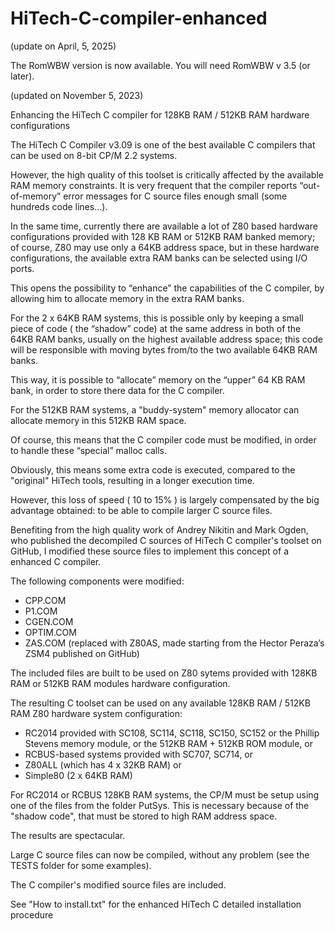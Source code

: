 # HiTech-C-compiler-enhanced

(update on April, 5, 2025)

The RomWBW version is now available. You will need RomWBW v 3.5 (or later).

(updated on November 5, 2023)

Enhancing the HiTech C compiler for 128KB RAM / 512KB RAM hardware configurations

The HiTech C Compiler v3.09 is one of the best available C compilers that can be used on 8-bit CP/M 2.2 systems.

However, the high quality of this toolset is critically affected by the available RAM memory constraints. It is very frequent that the compiler reports “out-of-memory” error messages for C source files enough small (some hundreds code lines…).

In the same time, currently there are available a lot of Z80 based hardware configurations provided with 128 KB RAM or 512KB RAM banked memory; of course, Z80 may use only a 64KB address space, but in these hardware configurations, the available extra RAM banks can be selected using I/O ports.

This opens the possibility to “enhance” the capabilities of the C compiler, by allowing him to allocate memory in the extra RAM banks.

For the 2 x 64KB RAM systems, this is possible only by keeping a small piece of code ( the “shadow” code) at the same address in both of the 64KB RAM banks, usually on the highest available address space; this code will be responsible with moving bytes from/to the two available 64KB RAM banks.

This way, it is possible to “allocate” memory on the “upper” 64 KB RAM bank, in order to store there data for the C compiler.

For the 512KB RAM systems, a "buddy-system" memory allocator can allocate memory in this 512KB RAM space.

Of course, this means that the C compiler code must be modified, in order to handle these “special” malloc calls.

Obviously, this means some extra code is executed, compared to the "original" HiTech tools, resulting in a longer execution time.

However, this loss of speed ( 10 to 15% ) is largely compensated by the big advantage obtained: to be able to compile larger C source files.

Benefiting from the high quality work of Andrey Nikitin and Mark Ogden, who published the decompiled C sources of HiTech C compiler's toolset on GitHub, I modified these source files to implement this concept of a enhanced C compiler.

The following components were modified:

- CPP.COM
- P1.COM
- CGEN.COM
- OPTIM.COM
- ZAS.COM (replaced with Z80AS, made starting from the Hector Peraza’s ZSM4 published on GitHub)

The included files are built to be used on Z80 sytems provided with 128KB RAM or 512KB RAM modules hardware configuration.

The resulting C toolset can be used on any available 128KB RAM / 512KB RAM Z80 hardware system configuration:

- RC2014 provided with SC108, SC114, SC118, SC150, SC152 or the Phillip Stevens memory module, or the 512KB RAM + 512KB ROM module, or
- RCBUS-based systems provided with SC707, SC714, or
- Z80ALL (which has 4 x 32KB RAM) or
- Simple80 (2 x 64KB RAM)

For RC2014 or RCBUS 128KB RAM systems, the CP/M must be setup using one of the files from the folder PutSys. This is necessary because of the "shadow code", that must be stored to high RAM address space.

The results are spectacular.

Large C source files can now be compiled, without any problem (see the TESTS folder for some examples).

The C compiler's modified source files are included.

See "How to install.txt" for the enhanced HiTech C detailed installation procedure



